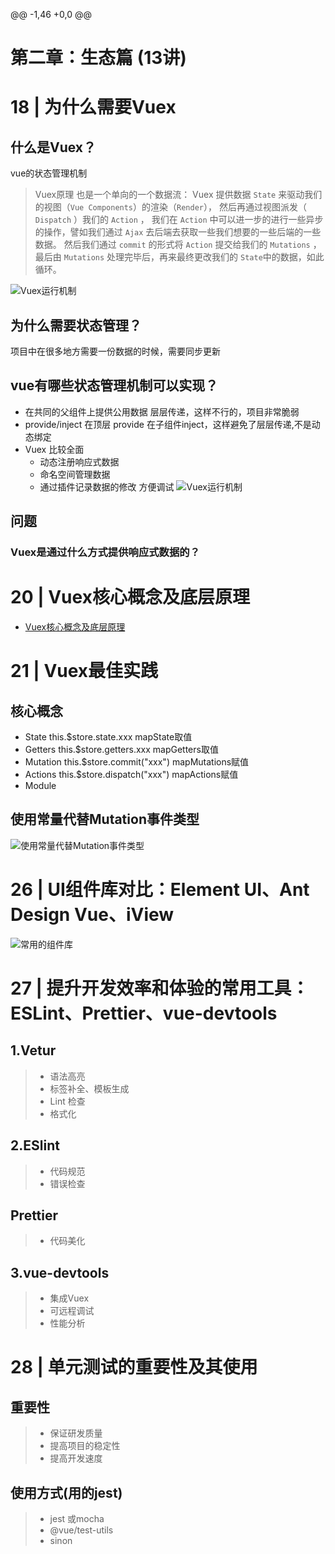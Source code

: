 @@ -1,46 +0,0 @@
# 第二章：生态篇 (13讲)

# 18 | 为什么需要Vuex
## 什么是Vuex？
vue的状态管理机制
>Vuex原理 也是一个单向的一个数据流：
Vuex 提供数据 `State` 来驱动我们的视图（`Vue Components`）的渲染（`Render`），
然后再通过视图派发（ `Dispatch` ）我们的 `Action` ，
我们在 `Action` 中可以进一步的进行一些异步的操作，譬如我们通过 `Ajax` 
去后端去获取一些我们想要的一些后端的一些数据。
然后我们通过 `commit` 的形式将 `Action` 提交给我们的 `Mutations` ，
最后由 `Mutations` 处理完毕后，再来最终更改我们的 `State`中的数据，如此循环。

![Vuex运行机制](/img/2.jpg)
## 为什么需要状态管理？
项目中在很多地方需要一份数据的时候，需要同步更新
## vue有哪些状态管理机制可以实现？
- 在共同的父组件上提供公用数据
层层传递，这样不行的，项目非常脆弱
- provide/inject 
在顶层 provide 在子组件inject，这样避免了层层传递,不是动态绑定
- Vuex 比较全面
  - 动态注册响应式数据
  - 命名空间管理数据
  - 通过插件记录数据的修改 方便调试
![Vuex运行机制](/img/1.jpg)
## 问题
### Vuex是通过什么方式提供响应式数据的？


# 20 | Vuex核心概念及底层原理

* [Vuex核心概念及底层原理](/vuex-demo2/NOTE.MD)
# 21 | Vuex最佳实践
## 核心概念
- State
this.$store.state.xxx  mapState取值
- Getters
this.$store.getters.xxx mapGetters取值
- Mutation
this.$store.commit("xxx") mapMutations赋值
- Actions
this.$store.dispatch("xxx") mapActions赋值
- Module
## 使用常量代替Mutation事件类型
![使用常量代替Mutation事件类型](/img/3.jpg)

# 26 | UI组件库对比：Element UI、Ant Design Vue、iView
![常用的组件库](/img/4.jpg)

# 27 | 提升开发效率和体验的常用工具：ESLint、Prettier、vue-devtools
## 1.Vetur
>- 语法高亮
>- 标签补全、模板生成
>- Lint 检查
>- 格式化
## 2.ESlint
>- 代码规范
>- 错误检查
## Prettier 
>- 代码美化
## 3.vue-devtools
>- 集成Vuex
>- 可远程调试
>- 性能分析

# 28 | 单元测试的重要性及其使用
## 重要性
>- 保证研发质量
>- 提高项目的稳定性
>- 提高开发速度
## 使用方式(用的jest)
>- jest 或mocha 
>- @vue/test-utils
>- sinon
